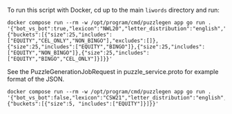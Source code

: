 To run this script with Docker, cd up to the main `liwords` directory and run:

```
docker compose run --rm -w /opt/program/cmd/puzzlegen app go run . '{"bot_vs_bot":true,"lexicon":"NWL20","letter_distribution":"english","sql_offset":0,"game_consideration_limit":1000000,"game_creation_limit":200,"request":{"buckets":[{"size":25,"includes":["EQUITY","CEL_ONLY","NON_BINGO"],"excludes":[]},{"size":25,"includes":["EQUITY","BINGO"]},{"size":25,"includes":["EQUITY","NON_BINGO"]},{"size":25,"includes":["EQUITY","BINGO","CEL_ONLY"]}]}}'
```

See the PuzzleGenerationJobRequest in puzzle_service.proto for example format of the JSON.

```
docker compose run --rm -w /opt/program/cmd/puzzlegen app go run . '{"bot_vs_bot":false,"lexicon":"CSW21","letter_distribution":"english","game_consideration_limit":20,"request":{"buckets":[{"size":5, "includes":["EQUITY"]}]}}'
```